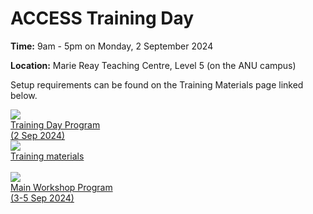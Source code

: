 # ACCESS Training Day 

**Time:** 9am - 5pm on Monday, 2 September 2024

**Location:** Marie Reay Teaching Centre, Level 5 (on the ANU campus)

Setup requirements can be found on the Training Materials page linked below.

<div class="card-container">
    <a href="https://www.access-nri.org.au/wp-content/uploads/2024/08/Schedule_and_session_details_with_hackathon.pdf" class="horizontal-card small-card" target="_blank">
        <div class="card-image-container">
            <img src="/assets/ACCESS_icon_case_studies.png" class="img-contain"></img> 
        </div>
        <div class="card-text-container">
            <span class="bold" >Training Day Program<br>(2 Sep 2024)</span>
        </div>
    </a>
    <a href="/community_resources/access_workshop_2024/training_materials" class="horizontal-card small-card">
        <div class="card-image-container">
            <img src="/assets/ACCESS_icon_training.png" class="img-contain"></img> 
        </div>
        <div class="card-text-container">
            <span class="bold" >Training materials</span>
        </div>
    </a>
</div>
<br>
<div class="card-container">
    <a href="https://www.access-nri.org.au/access-community-workshop-2024-program/" class="horizontal-card small-card" target="_blank">
        <div class="card-image-container">
            <img src="/assets/ACCESS_icon_publications.png" class="img-contain"></img> 
        </div>
        <div class="card-text-container">
            <span class="bold" >Main Workshop Program<br>(3-5 Sep 2024)</span>
        </div>
    </a>
</div>
